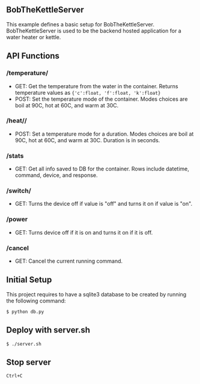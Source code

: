 ## BobTheKettleServer
This example defines a basic setup for BobTheKettleServer. BobTheKettleServer is used to be the backend hosted application for a water heater or kettle.

## API Functions

### /temperature/<mode>
* GET: Get the temperature from the water in the container. Returns temperature values as `{'c':float, 'f':float, 'k':float}`
* POST: Set the temperature mode of the container. Modes choices are boil at 90C, hot at 60C, and warm at 30C.
### /heat/<mode>/<duration>
* POST: Set a temperature mode for a duration. Modes choices are boil at 90C, hot at 60C, and warm at 30C. Duration is in seconds.
### /stats
* GET: Get all info saved to DB for the container. Rows include datetime, command, device, and response.
### /switch/<value>
* GET: Turns the device off if value is "off" and turns it on if value is "on".
### /power
* GET: Turns device off if it is on and turns it on if it is off.
### /cancel
* GET: Cancel the current running command.

## Initial Setup
This project requires to have a sqlite3 database to be created by running the following command:
```
$ python db.py
```

## Deploy with server.sh

```
$ ./server.sh
```

## Stop server

```
Ctrl+C
```
